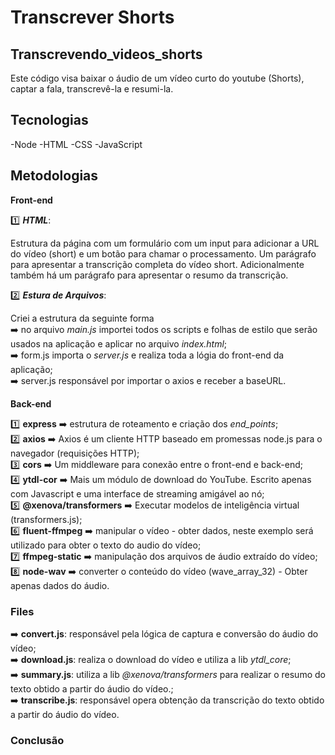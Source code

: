 # Transcrever Shorts

## Transcrevendo_videos_shorts
Este código visa baixar o áudio de um vídeo curto do youtube (Shorts), captar a fala, transcrevê-la e resumi-la.

## Tecnologias

-Node
-HTML
-CSS
-JavaScript

## Metodologias
**Front-end**

1️⃣ **_HTML_**:

Estrutura da página com um formulário com um input para adicionar a URL do vídeo (short) e um botão para chamar o processamento. Um parágrafo para apresentar a transcrição completa do vídeo short. Adicionalmente também há um parágrafo para apresentar o resumo da transcrição.

2️⃣ **_Estura de Arquivos_**:

Criei a estrutura da seguinte forma</br>
➡️ no arquivo *main.js* importei todos os scripts e folhas de estilo que serão usados na aplicação e aplicar no arquivo _index.html_;</br>
➡️ form.js importa o _server.js_ e realiza toda a lógia do front-end da aplicação;</br>
➡️ server.js responsável por importar o axios e receber a baseURL.</br>

**Back-end**

1️⃣ __express__ ➡️ estrutura de roteamento e criação dos _end_points_;</br>
2️⃣ __axios__ ➡️ Axios é um cliente HTTP baseado em promessas node.js para o navegador (requisições HTTP);</br>
3️⃣ __cors__ ➡️ Um middleware para conexão entre o front-end e back-end;</br>
4️⃣ __ytdl-cor__ ➡️ Mais um módulo de download do YouTube. Escrito apenas com Javascript e uma interface de streaming amigável ao nó;</br>
5️⃣ __@xenova/transformers__ ➡️ Executar modelos de inteligência virtual (transformers.js);</br>
6️⃣ __fluent-ffmpeg__ ➡️ manipular o vídeo - obter dados, neste exemplo será utilizado para obter o texto do audio do vídeo;</br>
7️⃣ __ffmpeg-static__ ➡️ manipulação dos arquivos de áudio extraído do vídeo;</br>
8️⃣ __node-wav__ ➡️ converter o conteúdo do vídeo (wave_array_32) - Obter apenas dados do áudio.</br>

### Files
➡️ __convert.js__: responsável pela lógica de captura e conversão do áudio do vídeo;</br>
➡️ __download.js__: realiza o download do vídeo e utiliza a lib _ytdl_core_;</br>
➡️ __summary.js__: utiliza a lib _@xenova/transformers_ para realizar o resumo do texto obtido a partir do áudio do vídeo.;</br>
➡️ __transcribe.js__: responsável opera obtenção da transcrição do texto obtido a partir do áudio do vídeo.</br>

### Conclusão
